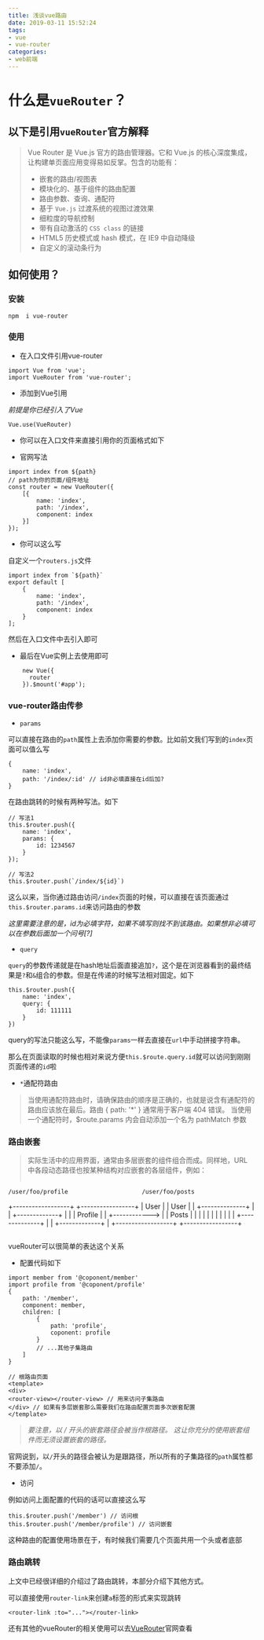 ```yaml
---
title: 浅谈vue路由
date: 2019-03-11 15:52:24
tags:
- vue
- vue-router
categories: 
- web前端
---
```


# 什么是`vueRouter`？

## 以下是引用`vueRouter`官方解释

> Vue Router 是 Vue.js 官方的路由管理器。它和 Vue.js 的核心深度集成，让构建单页面应用变得易如反掌。包含的功能有：
> - 嵌套的路由/视图表
> - 模块化的、基于组件的路由配置
> - 路由参数、查询、通配符
> - 基于 `Vue.js` 过渡系统的视图过渡效果
> - 细粒度的导航控制
> - 带有自动激活的 `CSS class` 的链接
> - HTML5 历史模式或 hash 模式，在 IE9 中自动降级
> - 自定义的滚动条行为

<!-- more -->

## 如何使用？

### 安装

`npm  i vue-router`

### 使用

- 在入口文件引用vue-router

```安装VueRouter
import Vue from 'vue';
import VueRouter from 'vue-router';
```

- 添加到Vue引用

*前提是你已经引入了Vue*

`Vue.use(VueRouter)`

- 你可以在入口文件来直接引用你的页面格式如下

* 官网写法

```路由文件
import index from ${path}
// path为你的页面/组件地址
const router = new VueRouter({
    [{
        name: 'index',
        path: '/index',
        component: index
    }]
});
```
* 你可以这么写

自定义一个`routers.js`文件

```如下写法
import index from `${path}`
export default [
    {
        name: 'index',
        path: '/index',
        component: index
    }
];
```
然后在入口文件中去引入即可

* 最后在Vue实例上去使用即可

```使用vueRouter
    new Vue({
      router
    }).$mount('#app');
```
### vue-router路由传参

- `params`

可以直接在路由的`path`属性上去添加你需要的参数。比如前文我们写到的`index`页面可以值么写

```
{
    name: 'index',
    path: '/index/:id' // id非必填直接在id后加?
}
```

在路由跳转的时候有两种写法。如下

```params路由跳转写法
// 写法1
this.$router.push({
    name: 'index',
    params: {
        id: 1234567
    }
});

// 写法2
this.$router.push(`/index/${id}`)
```

这么以来，当你通过路由访问`/index`页面的时候，可以直接在该页面通过`this.$router.params.id`来访问路由的参数

*这里需要注意的是，id为必填字符，如果不填写则找不到该路由。如果想非必填可以在参数后面加一个问号[?]*

- `query`

`query`的参数传递就是在hash地址后面直接追加`?`，这个是在浏览器看到的最终结果是`?`和`&`组合的参数。但是在传递的时候写法相对固定。如下

```query的参数传递
this.$router.push({
    name: 'index',
    query: {
        id: 111111
    }
})
```

query的写法只能这么写，不能像`params`一样去直接在`url`中手动拼接字符串。

那么在页面读取的时候也相对来说方便`this.$route.query.id`就可以访问到刚刚页面传递的`id`啦

- `*`通配符路由

> 当使用通配符路由时，请确保路由的顺序是正确的，也就是说含有通配符的路由应该放在最后。路由 { path: '*' } 通常用于客户端 404 错误。
>当使用一个通配符时，$route.params 内会自动添加一个名为 pathMatch 参数

### 路由嵌套

> 实际生活中的应用界面，通常由多层嵌套的组件组合而成。同样地，URL 中各段动态路径也按某种结构对应嵌套的各层组件，例如：
>
>```
    /user/foo/profile                     /user/foo/posts
+------------------+                  +-----------------+
| User             |                  | User            |
| +--------------+ |                  | +-------------+ |
| | Profile      | |  +------------>  | | Posts       | |
| |              | |                  | |             | |
| +--------------+ |                  | +-------------+ |
+------------------+                  +-----------------+
>```

vueRouter可以很简单的表达这个关系

- 配置代码如下

```嵌套路由代码js
import member from '@coponent/member'
import profile from '@coponent/profile'
{
    path: '/member',
    component: member,
    children: [
        {
            path: 'profile',
            coponent: profile
        }
        // ...其他子集路由
    ]
}

```

```嵌套路由html
// 根路由页面
<template>
<div>
<router-view></router-view> // 用来访问子集路由
</div> // 如果有多层嵌套那么需要我们在路由配置页面多次嵌套配置
</template>
```

> *要注意，以 / 开头的嵌套路径会被当作根路径。 这让你充分的使用嵌套组件而无须设置嵌套的路径。*

官网说到，以`/`开头的路径会被认为是跟路径，所以所有的子集路径的`path`属性都不要添加`/`。

- 访问

例如访问上面配置的代码的话可以直接这么写

```多级路由嵌套访问
this.$router.push('/member') // 访问根
this.$router.push('/member/profile') // 访问嵌套
```

这种路由的配置使用场景在于，有时候我们需要几个页面共用一个头或者底部

### 路由跳转

上文中已经很详细的介绍过了路由跳转，本部分介绍下其他方式。

可以直接使用`router-link`来创建`a`标签的形式来实现跳转

```router-link
<router-link :to="..."></router-link>
```

还有其他的vueRouter的相关使用可以去[VueRouter](https://router.vuejs.org/zh/)官网查看
